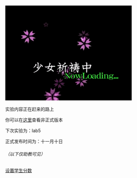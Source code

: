 ![](./pic/pary.gif)



实验内容正在赶来的路上

你可以在[<u>这里</u>](https://github.com/BUAA-SE-Compiling/miniSysY-tutorial)查看非正式版本

下次实验为：lab5

正式发布时间为：十一月十日



###### （以下仅助教可见）

<u>[设置学生分数](https://www.bilibili.com/video/BV1GJ411x7h7)</u>
